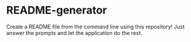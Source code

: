 # README-generator
Create a README file from the command line using this repository! Just answer the prompts and let the application do the rest.
